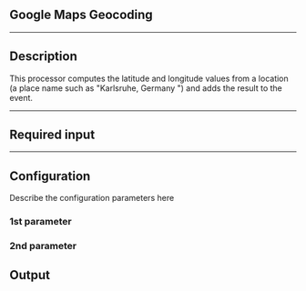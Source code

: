 <!--
  ~ Licensed to the Apache Software Foundation (ASF) under one or more
  ~ contributor license agreements.  See the NOTICE file distributed with
  ~ this work for additional information regarding copyright ownership.
  ~ The ASF licenses this file to You under the Apache License, Version 2.0
  ~ (the "License"); you may not use this file except in compliance with
  ~ the License.  You may obtain a copy of the License at
  ~
  ~    http://www.apache.org/licenses/LICENSE-2.0
  ~
  ~ Unless required by applicable law or agreed to in writing, software
  ~ distributed under the License is distributed on an "AS IS" BASIS,
  ~ WITHOUT WARRANTIES OR CONDITIONS OF ANY KIND, either express or implied.
  ~ See the License for the specific language governing permissions and
  ~ limitations under the License.
  ~
  -->

## Google Maps Geocoding

<p align="center"> 
</p>

***

## Description

This processor computes the latitude and longitude values from a location (a place name such as "Karlsruhe, Germany
") and adds the result to the event.

***

## Required input



***

## Configuration

Describe the configuration parameters here

### 1st parameter


### 2nd parameter

## Output